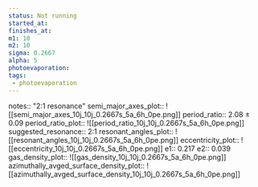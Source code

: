 ```yaml
---
status: Not running
started_at: 
finishes_at: 
m1: 10
m2: 10
sigma: 0.2667
alpha: 5
photoevaporation: 
tags:
 - photoevaporation
---
```


notes:: "2:1 resonance"
semi_major_axes_plot:: ![[semi_major_axes_10j_10j_0.2667s_5a_6h_0pe.png]]
period_ratio:: 2.08 ± 0.09
period_ratio_plot:: ![[period_ratio_10j_10j_0.2667s_5a_6h_0pe.png]]
suggested_resonance:: 2:1
resonant_angles_plot:: ![[resonant_angles_10j_10j_0.2667s_5a_6h_0pe.png]]
eccentricity_plot:: ![[eccentricity_10j_10j_0.2667s_5a_6h_0pe.png]]
e1:: 0.217
e2:: 0.039
gas_density_plot:: ![[gas_density_10j_10j_0.2667s_5a_6h_0pe.png]]
azimuthally_avged_surface_density_plot:: ![[azimuthally_avged_surface_density_10j_10j_0.2667s_5a_6h_0pe.png]]
